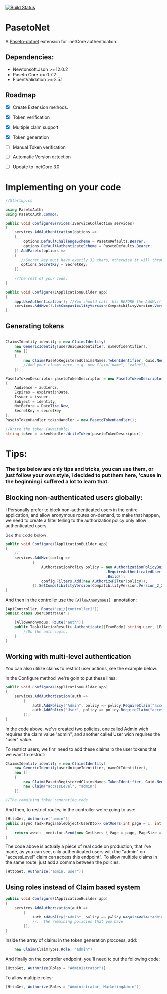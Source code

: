 ﻿
[![Build Status](https://travis-ci.org/M4urici0GM/PasetoNet.svg?branch=master)](https://travis-ci.org/M4urici0GM/PasetoNet)

# PasetoNet
A [Paseto-dotnet](https://github.com/idaviddesmet/paseto-dotnet) extension for .netCore authentication.

## Dependencies:
- Newtonsoft.Json >= 12.0.2
- Paseto.Core >= 0.7.2
- FluentValidation >= 8.5.1

## Roadmap
- [x] Create Extension methods.
- [x] Token verification
- [x] Multiple claim support
- [x] Token generation
- [ ] Manual Token verification
- [ ] Automatic Version detection
- [ ] Update to .netCore 3.0


# Implementing on your code
```csharp
//Startup.cs

using PasetoAuth;
using PasetoAuth.Common;

public void ConfigureServices(IServiceCollection services)
{
    services.AddAuthentication(options =>
    {
        options.DefaultChallengeScheme = PasetoDefaults.Bearer;
        options.DefaultAuthenticateScheme = PasetoDefaults.Bearer;
    }).AddPaseto(options =>
    {
       //Secret key must have exactly 32 chars, otherwise it will throw an exception.
       options.SecretKey = SecretKey; 
    });
    
    //The rest of your code.
}

public void Configure(IApplicationBuilder app)
{
    app.UseAuthentication(); //You should call this BEFORE the AddMvc(); method.
    services.AddMvc().SetCompatibilityVersion(CompatibilityVersion.Version_2_2);
}
```

## Generating tokens
```csharp

ClaimsIdentity identity = new ClaimsIdentity(
    new GenericIdentity(userUniqueIdentifier, nameOfIdentifier),
    new []
    {
        new Claim(PasetoRegisteredClaimsNames.TokenIdentifier, Guid.NewGuid().ToString("N")),
        //Add your claims here. e.g. new Claim("name", "value"),
    });

PasetoTokenDescriptor pasetoTokenDescriptor = new PasetoTokenDescriptor()
{
    Audience = audience,
    Expires = expirationDate,
    Issuer = issuer,
    Subject = identity,
    NotBefore = DateTime.Now,
    SecretKey = secretKey
};
PasetoTokenHandler tokenHandler = new PasetoTokenHandler();

//Write the token (awaitable)
string token = tokenHandler.WriteToken(pasetoTokenDescriptor);
```

# Tips: 
### The tips below are only tips and tricks, you can use them, or just follow your own style, i decided to put them here, 'cause in the beginning i suffered a lot to learn that.

## Blocking non-authenticated users globally:
I Personally prefer to block non-authenticated users in the entire application,
and allow anonymous routes on-demand, to make that happen, we need to create a filter telling to the authorization policy only allow authenticated users.

See the code below:
```csharp
public void Configure(IApplicationBuilder app)
{
    //...
    services.AddMvc(config =>
            {
                AuthorizationPolicy policy = new AuthorizationPolicyBuilder()
                                             .RequireAuthenticatedUser()
                                             .Build();
                config.Filters.Add(new AuthorizeFilter(policy));
            }).SetCompatibilityVersion(CompatibilityVersion.Version_2_2);
}
```
And then in the controller use the ```[AllowAnonymous] ``` annotation:
```csharp
[ApiController, Route("api/[controller]")]
public class UserController {

    [AllowAnonymous, Route("auth")]
    public Task<IActionResult> Authenticate([FromBody] string user, [FromBody] string password) {
        //Do the auth logic.
    }
}
```

## Working with multi-level authentication
You can also utilize claims to restrict user actions, see the example below:

In the Configure method, we're goin to put these lines: 
```csharp
public void Configure(IApplicationBuilder app)
{
    services.AddAuthorization(auth =>
        {
            auth.AddPolicy("Admin", policy => policy.RequireClaim("accessLevel", "admin"));
            auth.AddPolicy("User", policy => policy.RequireClaim("accessLevel", "user"));
        });
}
```
In the code above, we've created two policies, one called Admin wich requires the claim value "admin", and another called User wich requires the "user" value.

To restrict users, we first need to add these claims to the user tokens that we want to restrict:
```csharp
ClaimsIdentity identity = new ClaimsIdentity(
    new GenericIdentity(userUniqueIdentifier, nameOfIdentifier),
    new []
    {
        new Claim(PasetoRegisteredClaimsNames.TokenIdentifier, Guid.NewGuid().ToString("N")),
        new Claim("accessLevel", "admin")
    });

//The remaining token generating code
```
And then, to restrict routes, in the controller we're going to use:
```csharp
[HttpGet, Authorize("admin")]
public async Task<PaginableObject<UserDto>> GetUsers(int page = 1, int pageSize = 10)
{
    return await _mediator.Send(new GetUsers { Page = page, PageSize = pageSize });
}
```
The code above is actually a piece of real code on production, that i've made, as you can see, only authenticated users with the "admin" on "accessLevel" claim can access this endpoint".
To allow multiple claims in the same route, just add a comma between the policies:
```csharp
[HttpGet, Authorize("admin, user")]
```

## Using roles instead of Claim based system

```csharp
public void Configure(IApplicationBuilder app)
{
    services.AddAuthorization(auth =>
        {
            auth.AddPolicy("Admin", policy => policy.RequireRole("Administrator");
            //.. the remaining policies that you have
        });
}
```
Inside the array of claims in the token generation proccess, add: 
```csharp
    new Claim(ClaimTypes.Role, "admin")
```
 And finally on the controller endpoint, you`ll need to put the following code: 
```csharp
[HttpGet, Authorize(Roles = "Administrator")]
```
To allow multiple roles:
```csharp
[HttpGet, Authorize(Roles = "Administrator, MarketingAdmin")]
```